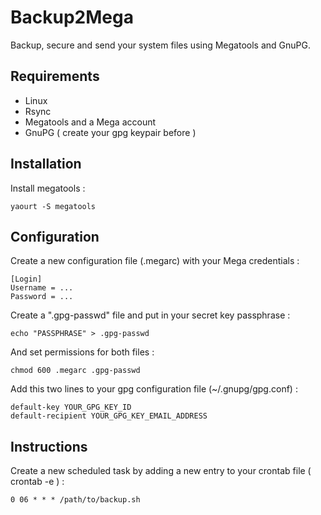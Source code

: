 Backup2Mega
===========

Backup, secure and send your system files using Megatools and GnuPG.


Requirements
------------

* Linux
* Rsync
* Megatools and a Mega account
* GnuPG ( create your gpg keypair before )

Installation
------------

Install megatools :

```
yaourt -S megatools
```

Configuration
-------------

Create a new configuration file (.megarc) with your Mega credentials :

```
[Login]
Username = ...
Password = ...
```

Create a ".gpg-passwd" file and put in your secret key passphrase :

```
echo "PASSPHRASE" > .gpg-passwd
```

And set permissions for both files :

```
chmod 600 .megarc .gpg-passwd
```

Add this two lines to your gpg configuration file (~/.gnupg/gpg.conf) :

```
default-key YOUR_GPG_KEY_ID
default-recipient YOUR_GPG_KEY_EMAIL_ADDRESS
```

Instructions
------------

Create a new scheduled task by adding a new entry to your crontab file ( crontab -e ) :

```
0 06 * * * /path/to/backup.sh
```
